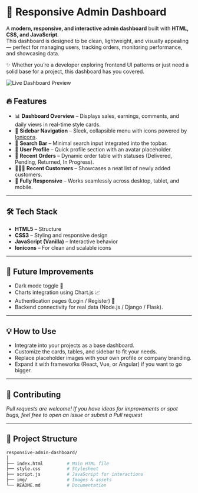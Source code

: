 # 🚀 Responsive Admin Dashboard  

A **modern, responsive, and interactive admin dashboard** built with **HTML, CSS, and JavaScript**.  
This dashboard is designed to be clean, lightweight, and visually appealing — perfect for managing users, tracking orders, monitoring performance, and showcasing data.  

✨ Whether you’re a developer exploring frontend UI patterns or just need a solid base for a project, this dashboard has you covered.  

![Live Dashboard Preview](https://responsive-admin-dashboard-psi.vercel.app)


## 🔥 Features  

- 📊 **Dashboard Overview** – Displays sales, earnings, comments, and daily views in real-time style cards.  
- 🧭 **Sidebar Navigation** – Sleek, collapsible menu with icons powered by [Ionicons](https://ionic.io/ionicons).  
- 🔎 **Search Bar** – Minimal search input integrated into the topbar.  
- 👤 **User Profile** – Quick profile section with an avatar placeholder.  
- 📑 **Recent Orders** – Dynamic order table with statuses (Delivered, Pending, Returned, In Progress).  
- 🧑‍🤝‍🧑 **Recent Customers** – Showcases a neat list of newly added customers.  
- 📱 **Fully Responsive** – Works seamlessly across desktop, tablet, and mobile.  

---

## 🛠️ Tech Stack  

- **HTML5** – Structure  
- **CSS3** – Styling and responsive design  
- **JavaScript (Vanilla)** – Interactive behavior  
- **Ionicons** – For clean and scalable icons  

---

## 📌 Future Improvements

- Dark mode toggle 🌙
- Charts integration using Chart.js 📈
- Authentication pages (Login / Register) 🔐
- Backend connectivity for real data (Node.js / Django / Flask).

---

## 💡 How to Use

- Integrate into your projects as a base dashboard.
- Customize the cards, tables, and sidebar to fit your needs.
- Replace placeholder images with your own profile or company branding.
- Expand it with frameworks (React, Vue, or Angular) if you want to go bigger.

---

## 🤝 Contributing
*Pull requests are welcome! If you have ideas for improvements or spot bugs, feel free to open an issue or submit a Pull request*

---

## 📂 Project Structure  

```bash
responsive-admin-dashboard/
│
├── index.html         # Main HTML file
├── style.css          # Stylesheet
├── script.js          # JavaScript for interactions
├── img/               # Images & assets
└── README.md          # Documentation
